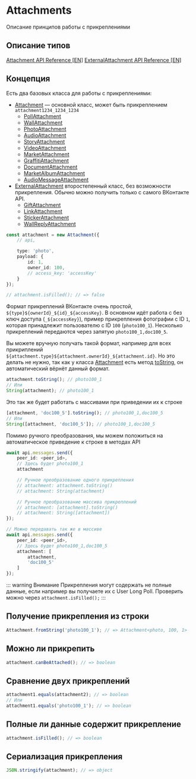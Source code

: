# Attachments

Описание принципов работы с прикреплениями

## Описание типов
[Attachment API Reference [EN]](https://negezor.github.io/vk-io/references/vk-io/classes/Attachment.html)
[ExternalAttachment API Reference [EN]](https://negezor.github.io/vk-io/references/vk-io/classes/ExternalAttachment.html)

## Концепция

Есть два базовых класса для работы с прикреплениями:
- [Attachment](https://negezor.github.io/vk-io/references/vk-io/classes/Attachment.html) — основной класс, может быть прикреплением `attachment1234_1234_1234`
	- [PollAttachment](https://negezor.github.io/vk-io/references/vk-io/classes/PollAttachment.html)
	- [WallAttachment](https://negezor.github.io/vk-io/references/vk-io/classes/WallAttachment.html)
	- [PhotoAttachment](https://negezor.github.io/vk-io/references/vk-io/classes/PhotoAttachment.html)
	- [AudioAttachment](https://negezor.github.io/vk-io/references/vk-io/classes/AudioAttachment.html)
	- [StoryAttachment](https://negezor.github.io/vk-io/references/vk-io/classes/StoryAttachment.html)
	- [VideoAttachment](https://negezor.github.io/vk-io/references/vk-io/classes/VideoAttachment.html)
	- [MarketAttachment](https://negezor.github.io/vk-io/references/vk-io/classes/MarketAttachment.html)
	- [GraffitiAttachment](https://negezor.github.io/vk-io/references/vk-io/classes/GraffitiAttachment.html)
	- [DocumentAttachment](https://negezor.github.io/vk-io/references/vk-io/classes/DocumentAttachment.html)
	- [MarketAlbumAttachment](https://negezor.github.io/vk-io/references/vk-io/classes/MarketAlbumAttachment.html)
	- [AudioMessageAttachment](https://negezor.github.io/vk-io/references/vk-io/classes/AudioMessageAttachment.html)
- [ExternalAttachment](https://negezor.github.io/vk-io/references/vk-io/classes/ExternalAttachment.html) второстепенный класс, без возможности прикрепления. Обычно можно получить только с самого ВКонтакте API.
	- [GiftAttachment](https://negezor.github.io/vk-io/references/vk-io/classes/GiftAttachment.html)
	- [LinkAttachment](https://negezor.github.io/vk-io/references/vk-io/classes/LinkAttachment.html)
	- [StickerAttachment](https://negezor.github.io/vk-io/references/vk-io/classes/StickerAttachment.html)
	- [WallReplyAttachment](https://negezor.github.io/vk-io/references/vk-io/classes/WallReplyAttachment.html)

```ts
const attachment = new Attachment({
	// api,

	type: 'photo',
	payload: {
		id: 1,
		owner_id: 100,
		// access_key: 'accessKey'
	}
});

// attachment.isFilled(); // => false
```

Формат прикреплений ВКонтакте очень простой, `${type}${ownerId}_${id}_${accessKey}`. В основном идёт работа с без ключ доступа (`_${accessKey}`), пример прикрепления фотографии с ID `1`, которая принадлежит пользователю с ID `100` (`photo100_1`). Несколько прикреплений передаются через запятую `photo100_1,doc100_5`.

Вы можете вручную получать такой формат, например для всех прикриплений `${attachment.type}${attachment.ownerId}_${attachment.id}`. Но это делать не нужно, так как у класса [Attachment](https://negezor.github.io/vk-io/references/vk-io/classes/Attachment.html) есть метод [toString](https://negezor.github.io/vk-io/references/vk-io/classes/Attachment.html#toString), он автоматический вёрнёт данный формат.

```ts
attachment.toString(); // photo100_1
// Или
String(attachment); // photo100_1
```

Это так же будет работать с массивами при приведении их к строке

```ts
[attachment, 'doc100_5'].toString(); // photo100_1,doc100_5
// Или
String([attachment, 'doc100_5']); // photo100_1,doc100_5
```

Помимо ручного преобразования, мы можем положиться на автоматическое приведение к строке в методах API

```ts
await api.messages.send({
	peer_id: <peer_id>,
	// Здесь будет photo100_1
	attachment

	// Ручное преобразование одного прикрепления
	// attachment: attachment.toString()
	// attachment: String(attachment)

	// Ручное преобразование массива прикреплений
	// attachment: [attachment].toString()
	// attachment: String([attachment])
});

// Можно передавать так же в массиве
await api.messages.send({
	peer_id: <peer_id>,
	// Здесь будет photo100_1,doc100_5
	attachment: [
		attachment,
		'doc100_5'
	]
});
```

::: warning Внимание
Прикрепления могут содержать не полные данные, если например вы получаете их с User Long Poll. Проверить можно через `attachment.isFilled();`
:::

## Получение прикрепления из строки

```ts
Attachment.fromString('photo100_1'); // => Attachment<photo, 100, 1>
```

## Можно ли прикрепить

```ts
attachment.canBeAttached(); // => boolean
```

## Сравнение двух прикреплений

```ts
attachment1.equals(attachment2); // => boolean
// Или
attachment1.equals('photo100_1'); // => boolean
```

## Полные ли данные содержит прикрепление

```ts
attachment.isFilled(); // => boolean
```

## Сериализация прикрепления

```ts
JSON.stringify(attachment); // => object
```
